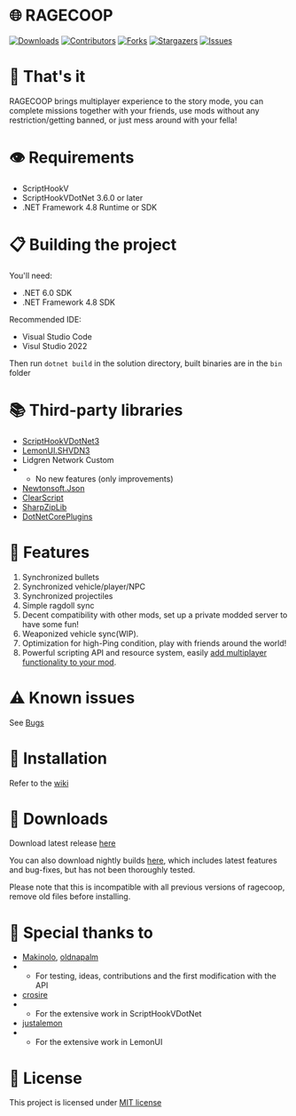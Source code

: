

# 🌐 RAGECOOP

[![Downloads][downloads-shield]][downloads-url]
[![Contributors][contributors-shield]][contributors-url]
[![Forks][forks-shield]][forks-url]
[![Stargazers][stars-shield]][stars-url]
[![Issues][issues-shield]][issues-url]


# 🧠 That's it

RAGECOOP brings multiplayer experience to the story mode, you can complete missions together with your friends, use mods without any restriction/getting banned, or just mess around with your fella!

# 👁 Requirements
- ScriptHookV
- ScriptHookVDotNet 3.6.0 or later
- .NET Framework 4.8 Runtime or SDK

# 📋 Building the project

You'll need:
- .NET 6.0 SDK
- .NET Framework 4.8 SDK

Recommended IDE:
- Visual Studio Code
- Visul Studio 2022

Then run `dotnet build` in the solution directory, built binaries are in the `bin` folder

# 📚 Third-party libraries
- [ScriptHookVDotNet3](https://github.com/crosire/scripthookvdotnet)
- [LemonUI.SHVDN3](https://github.com/justalemon/LemonUI)
- Lidgren Network Custom
- - No new features (only improvements)
- [Newtonsoft.Json](https://github.com/JamesNK/Newtonsoft.Json)
- [ClearScript](https://github.com/microsoft/ClearScript)
- [SharpZipLib](https://github.com/icsharpcode/SharpZipLib)
- [DotNetCorePlugins](https://github.com/natemcmaster/DotNetCorePlugins)

# 👋 Features

1. Synchronized bullets
2. Synchronized vehicle/player/NPC
3. Synchronized projectiles
4. Simple ragdoll sync
5. Decent compatibility with other mods, set up a private modded server to have some fun!
6. Weaponized vehicle sync(WIP).
7. Optimization for high-Ping condition, play with friends around the world!
8. Powerful scripting API and resource system, easily [add multiplayer functionality to your mod](HTTPS://docs.ragecoop.com).

# ⚠ Known issues

See [Bugs](https://github.com/RAGECOOP/RAGECOOP-V/issues/33)


# 🔫 Installation
Refer to the [wiki](https://github.com/RAGECOOP/RAGECOOP-V/wiki)

# 🧨 Downloads

Download latest release [here](https://github.com/RAGECOOP/RAGECOOP-V/releases/latest)

You can also download nightly builds [here](https://github.com/RAGECOOP/RAGECOOP-V/releases/nightly), which includes latest features and bug-fixes, but has not been thoroughly tested.

Please note that this is incompatible with all previous versions of ragecoop, remove old files before installing.



# 🦆 Special thanks to

- [Makinolo](https://github.com/Makinolo), [oldnapalm](https://github.com/oldnapalm)
- - For testing, ideas, contributions and the first modification with the API
- [crosire](https://github.com/crosire)
- - For the extensive work in ScriptHookVDotNet
- [justalemon](https://github.com/justalemon)
- - For the extensive work in LemonUI

# 📝 License

This project is licensed under [MIT license](https://github.com/RAGECOOP/RAGECOOP-V/blob/main/LICENSE)

[downloads-shield]: https://img.shields.io/github/downloads/RAGECOOP/RAGECOOP-V/total?style=for-the-badge
[downloads-url]: https://github.com/RAGECOOP/RAGECOOP-V/releases
[contributors-shield]: https://img.shields.io/github/contributors/RAGECOOP/RAGECOOP-V.svg?style=for-the-badge
[contributors-url]: https://github.com/RAGECOOP/RAGECOOP-V/graphs/contributors
[forks-shield]: https://img.shields.io/github/forks/RAGECOOP/RAGECOOP-V.svg?style=for-the-badge
[forks-url]: https://github.com/RAGECOOP/RAGECOOP-V/network/members
[stars-shield]: https://img.shields.io/github/stars/RAGECOOP/RAGECOOP-V.svg?style=for-the-badge
[stars-url]: https://github.com/RAGECOOP/RAGECOOP-V/stargazers
[issues-shield]: https://img.shields.io/github/issues/RAGECOOP/RAGECOOP-V.svg?style=for-the-badge
[issues-url]: https://github.com/RAGECOOP/RAGECOOP-V/issues


